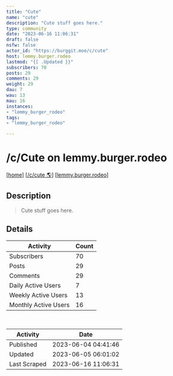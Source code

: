```yaml
---
title: "Cute" 
name: "cute"
description: "Cute stuff goes here."
type: community
date: "2023-06-16 11:06:31"
draft: false
nsfw: false
actor_id: "https://burggit.moe/c/cute"
host: lemmy.burger.rodeo
lastmod: "{[ .Updated }}"
subscribers: 70
posts: 29
comments: 29
weight: 29
dau: 7
wau: 13
mau: 16
instances:
- "lemmy_burger_rodeo"
tags: 
- "lemmy_burger_rodeo"

---
```


# /c/Cute on lemmy.burger.rodeo

[[home](/)]
[[/c/cute 🌎](https://burggit.moe/c/cute)]
[[lemmy.burger.rodeo](/instances/lemmy_burger_rodeo)]


## Description 

<blockquote class="description">
Cute stuff goes here.
</blockquote>


## Details

| Activity | Count  |
|----------------------|---|
| Subscribers          | 70 |
| Posts                | 29  |
| Comments             | 29  |
| Daily Active Users   | 7  |
| Weekly Active Users  | 13  |
| Monthly Active Users | 16  |

<br>

| Activity | Date |
|----------------------|---|
| Published            | 2023-06-04 04:41:46 |
| Updated              | 2023-06-05 06:01:02 |
| Last Scraped         | 2023-06-16 11:06:31 |
